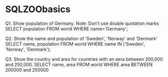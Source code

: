 # SQLZOObasics

Q1. Show population of Germany.  Note: Don't use double quotation marks
  SELECT population 
    FROM world
    WHERE name='Germany'; 
  
Q2. Show the name and population of 'Sweden', 'Norway' and 'Denmark'
  SELECT name, population 
    FROM world 
    WHERE name IN ('Sweden', 'Norway', 'Denmark');
    
Q3. Show the country and area for countries with an aera between 200,000 and 250,000. 
  SELECT name, area
    FROM world
    WHERE area 
    BETWEEN 200000 and 250000

